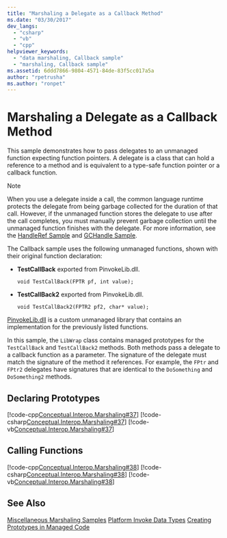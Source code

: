 ```yaml
---
title: "Marshaling a Delegate as a Callback Method"
ms.date: "03/30/2017"
dev_langs: 
  - "csharp"
  - "vb"
  - "cpp"
helpviewer_keywords: 
  - "data marshaling, Callback sample"
  - "marshaling, Callback sample"
ms.assetid: 6ddd7866-9804-4571-84de-83f5cc017a5a
author: "rpetrusha"
ms.author: "ronpet"
---
```

# Marshaling a Delegate as a Callback Method
This sample demonstrates how to pass delegates to an unmanaged function expecting function pointers. A delegate is a class that can hold a reference to a method and is equivalent to a type-safe function pointer or a callback function.  
  
> [!NOTE]
>  When you use a delegate inside a call, the common language runtime protects the delegate from being garbage collected for the duration of that call. However, if the unmanaged function stores the delegate to use after the call completes, you must manually prevent garbage collection until the unmanaged function finishes with the delegate. For more information, see the [HandleRef Sample](https://msdn.microsoft.com/library/ab23b04e-1d53-4ec7-b27a-e892d9298959(v=vs.100)) and [GCHandle Sample](https://msdn.microsoft.com/library/6acce798-0385-4ded-a790-77da842c113f(v=vs.100)).  
  
 The Callback sample uses the following unmanaged functions, shown with their original function declaration:  
  
-   **TestCallBack** exported from PinvokeLib.dll.  
  
    ```  
    void TestCallBack(FPTR pf, int value);  
    ```  
  
-   **TestCallBack2** exported from PinvokeLib.dll.  
  
    ```  
    void TestCallBack2(FPTR2 pf2, char* value);  
    ```  
  
 [PinvokeLib.dll](https://msdn.microsoft.com/library/5d1438d7-9946-489d-8ede-6c694a08f614(v=vs.100)) is a custom unmanaged library that contains an implementation for the previously listed functions.  
  
 In this sample, the `LibWrap` class contains managed prototypes for the `TestCallBack` and `TestCallBack2` methods. Both methods pass a delegate to a callback function as a parameter. The signature of the delegate must match the signature of the method it references. For example, the `FPtr` and `FPtr2` delegates have signatures that are identical to the `DoSomething` and `DoSomething2` methods.  
  
## Declaring Prototypes  
 [!code-cpp[Conceptual.Interop.Marshaling#37](../../../samples/snippets/cpp/VS_Snippets_CLR/conceptual.interop.marshaling/cpp/callback.cpp#37)]
 [!code-csharp[Conceptual.Interop.Marshaling#37](../../../samples/snippets/csharp/VS_Snippets_CLR/conceptual.interop.marshaling/cs/callback.cs#37)]
 [!code-vb[Conceptual.Interop.Marshaling#37](../../../samples/snippets/visualbasic/VS_Snippets_CLR/conceptual.interop.marshaling/vb/callback.vb#37)]  
  
## Calling Functions  
 [!code-cpp[Conceptual.Interop.Marshaling#38](../../../samples/snippets/cpp/VS_Snippets_CLR/conceptual.interop.marshaling/cpp/callback.cpp#38)]
 [!code-csharp[Conceptual.Interop.Marshaling#38](../../../samples/snippets/csharp/VS_Snippets_CLR/conceptual.interop.marshaling/cs/callback.cs#38)]
 [!code-vb[Conceptual.Interop.Marshaling#38](../../../samples/snippets/visualbasic/VS_Snippets_CLR/conceptual.interop.marshaling/vb/callback.vb#38)]  
  
## See Also  
 [Miscellaneous Marshaling Samples](https://msdn.microsoft.com/library/a915c948-54e9-4d0f-a525-95a77fd8ed70(v=vs.100))  
 [Platform Invoke Data Types](https://msdn.microsoft.com/library/16014d9f-d6bd-481e-83f0-df11377c550f(v=vs.100))  
 [Creating Prototypes in Managed Code](creating-prototypes-in-managed-code.md)
